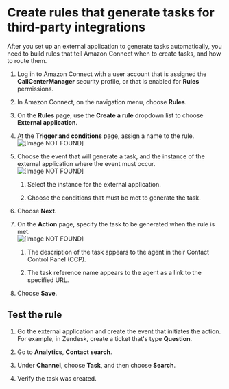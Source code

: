# Create rules that generate tasks for third\-party integrations<a name="add-rules-task-creation"></a>

After you set up an external application to generate tasks automatically, you need to build rules that tell Amazon Connect when to create tasks, and how to route them\.

1. Log in to Amazon Connect with a user account that is assigned the **CallCenterManager** security profile, or that is enabled for **Rules** permissions\.

1. In Amazon Connect, on the navigation menu, choose **Rules**\.

1. On the **Rules** page, use the **Create a rule** dropdown list to choose **External application**\.

1. At the **Trigger and conditions** page, assign a name to the rule\.  
![\[Image NOT FOUND\]](http://docs.aws.amazon.com/connect/latest/adminguide/images/contact-lens-add-category-rules.png)

1. Choose the event that will generate a task, and the instance of the external application where the event must occur\.  
![\[Image NOT FOUND\]](http://docs.aws.amazon.com/connect/latest/adminguide/images/tasks-add-rule-for-zendesk.png)

   1. Select the instance for the external application\.

   1. Choose the conditions that must be met to generate the task\.

1. Choose **Next**\.

1. On the **Action** page, specify the task to be generated when the rule is met\.  
![\[Image NOT FOUND\]](http://docs.aws.amazon.com/connect/latest/adminguide/images/task-rule-action-to-take.png)

   1. The description of the task appears to the agent in their Contact Control Panel \(CCP\)\.

   1. The task reference name appears to the agent as a link to the specified URL\.

1. Choose **Save**\.

## Test the rule<a name="test-rules-task-creation"></a>

1. Go the external application and create the event that initiates the action\. For example, in Zendesk, create a ticket that's type **Question**\. 

1. Go to **Analytics**, **Contact search**\. 

1. Under **Channel**, choose **Task**, and then choose **Search**\.

1. Verify the task was created\.